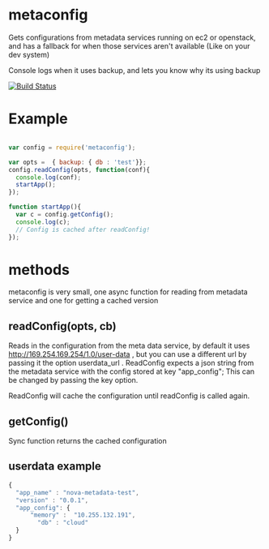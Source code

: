 # metaconfig

Gets configurations from metadata services running on ec2 or openstack,
and has a fallback for when those services aren't available (Like on
your dev system)

Console logs when it uses backup, and lets you know why its using backup


[![Build
Status](https://travis-ci.org/bryanpaluch/metaconfig.png?branch=master)](https://travis-ci.org/bryanpaluch/metaconfig)

# Example

``` javascript

var config = require('metaconfig');

var opts =  { backup: { db : 'test'}};
config.readConfig(opts, function(conf){
  console.log(conf);
  startApp();
});

function startApp(){
  var c = config.getConfig();
  console.log(c);
  // Config is cached after readConfig!
});

```

# methods

metaconfig is very small, one async function for reading from metadata
service and one for getting a cached version

## readConfig(opts, cb)

Reads in the configuration from the meta data service, by default it
uses http://169.254.169.254/1.0/user-data , but you can use a different
url by passing it the option userdata_url .
ReadConfig expects a json string from the metadata service with the
config stored at key "app_config"; This can be changed by passing the
key option. 

ReadConfig will cache the configuration until readConfig is called
again.

## getConfig()
Sync function returns the cached configuration

## userdata example

``` javascript
{
  "app_name" : "nova-metadata-test",
  "version" : "0.0.1",
  "app_config": {
      "memory" :  "10.255.132.191",
        "db" : "cloud"
  }
}
```

